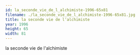 ```yaml
---
id: la_seconde_vie_de_l_alchimiste-1996-65x81
filename: ./la_seconde_vie_de_l_alchimiste-1996-65x81.jpg
title: la seconde vie de l'alchimiste
year: 1996
height: 65
width: 81
---
```


la seconde vie de l'alchimiste
